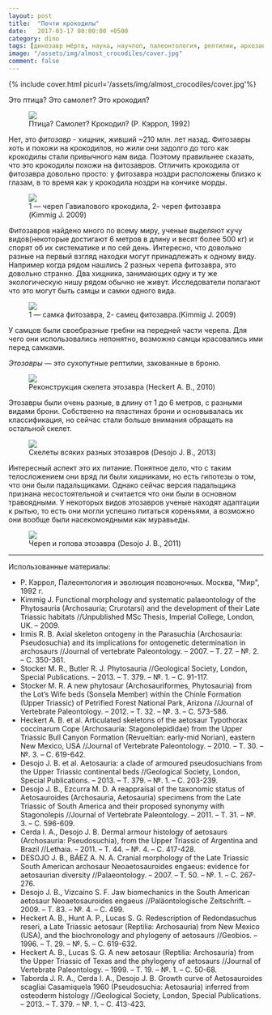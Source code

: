```yaml
---
layout: post
title:  "Почти крокодилы"
date:   2017-03-17 00:00:00 +0500
category: dino
tags: [динозавр мёртв, наука, научпоп, палеонтология, рептилии, архозавры, крокодилы, фитозавры, этозавры, триасовый период]
image: "/assets/img/almost_crocodiles/cover.jpg"
comment: false
---
```


{% include cover.html picurl='/assets/img/almost_crocodiles/cover.jpg'%}

Это птица? Это самолет? Это крокодил? 

<figure>
  <img src="{{site.baseurl}}/assets/img/almost_crocodiles/1.png"/>
  <figcaption>Птица? Самолет? Крокодил? (Р. Кэррол, 1992)</figcaption>
</figure>

Нет, это _фитозавр_ - хищник, живший ~210 млн. лет назад.
Фитозавры хоть и похожи на крокодилов, но жили они задолго до того как крокодилы стали привычного нам вида. Поэтому правильнее сказать, что это крокодилы похожи на фитозавров.
Отличить крокодила от фитозавра довольно просто: у фитозавра ноздри расположены близко к глазам, в то время как у крокодила ноздри на кончике морды. 

<figure>
  <img src="{{site.baseurl}}/assets/img/almost_crocodiles/2.jpg"/>
  <figcaption>1 — череп Гавиалового крокодила, 2- череп фитозавра (Kimmig J. 2009)</figcaption>
</figure>


Фитозавров найдено много по всему миру, ученые выделяют кучу видов(некоторые достигают 6 метров в длину и весят более 500 кг) и спорят об их систематике и по сей день.
Интересно, что довольно разные на первый взгляд находки могут принадлежать к одному виду. Например когда рядом нашлись 2 разных черепа фитозавра, это довольно странно. Два хищника, занимающих одну и ту же экологическую нишу рядом обычно не живут. Исследователи полагают что это могут быть самцы и самки одного вида. 

<figure>
  <img src="{{site.baseurl}}/assets/img/almost_crocodiles/3.jpg"/>
  <figcaption>1 — самка фитозавра, 2- самец фитозавра.(Kimmig J. 2009)</figcaption>
</figure>

У самцов были своебразные гребни на передней части черепа. Для чего они использовались непонятно, возможно самцы красовались ими перед самками.

_Этозавры_ — это сухопутные рептилии, закованные в броню. 

<figure>
  <img src="{{site.baseurl}}/assets/img/almost_crocodiles/4.jpg"/>
  <figcaption>Реконструкция скелета этозавра (Heckert A. B., 2010)</figcaption>
</figure>

Этозавры были очень разные, в длину от 1 до 6 метров, с разными видами брони. Собственно на пластинах брони и основывалась их классификация, но сейчас стали больше внимания обращать на остальной скелет. 

<figure>
  <img src="{{site.baseurl}}/assets/img/almost_crocodiles/5.jpg"/>
  <figcaption>Скелеты всяких разных этозавров (Desojo J. B., 2013)</figcaption>
</figure>

Интересный аспект это их питание. Понятное дело, что с таким телосложением они вряд ли были хищниками, но есть гипотезы о том, что они были падальщиками. Однако сейчас версия падальщика признана несостоятельной и считается что они были в основном травоядными. У некоторых видов этозавров ученые находят адаптации к рытью, то есть они могли успешно питаться кореньями, а возможно они вообще были насекомоядными как муравьеды. 

<figure>
  <img src="{{site.baseurl}}/assets/img/almost_crocodiles/6.jpg"/>
  <figcaption>Череп и голова этозавра (Desojo J. B., 2011)</figcaption>
</figure>

---

Использованные материалы:
+ Р. Кэррол, Палеонтология и эволюция позвоночных. Москва, "Мир", 1992 г.
+ Kimmig J. Functional morphology and systematic palaeontology of the Phytosauria (Archosauria; Crurotarsi) and the development of their Late Triassic habitats //Unpublished MSc Thesis, Imperial College, London, UK. – 2009.
+ Irmis R. B. Axial skeleton ontogeny in the Parasuchia (Archosauria: Pseudosuchia) and its implications for ontogenetic determination in archosaurs //Journal of vertebrate Paleontology. – 2007. – Т. 27. – №. 2. – С. 350-361.
+ Stocker M. R., Butler R. J. Phytosauria //Geological Society, London, Special Publications. – 2013. – Т. 379. – №. 1. – С. 91-117.
+ Stocker M. R. A new phytosaur (Archosauriformes, Phytosauria) from the Lot’s Wife beds (Sonsela Member) within the Chinle Formation (Upper Triassic) of Petrified Forest National Park, Arizona //Journal of Vertebrate Paleontology. – 2012. – Т. 32. – №. 3. – С. 573-586.
+ Heckert A. B. et al. Articulated skeletons of the aetosaur Typothorax coccinarum Cope (Archosauria: Stagonolepididae) from the Upper Triassic Bull Canyon Formation (Revueltian: early-mid Norian), eastern New Mexico, USA //Journal of Vertebrate Paleontology. – 2010. – Т. 30. – №. 3. – С. 619-642.
+ Desojo J. B. et al. Aetosauria: a clade of armoured pseudosuchians from the Upper Triassic continental beds //Geological Society, London, Special Publications. – 2013. – Т. 379. – №. 1. – С. 203-239.
+ Desojo J. B., Ezcurra M. D. A reappraisal of the taxonomic status of Aetosauroides (Archosauria, Aetosauria) specimens from the Late Triassic of South America and their proposed synonymy with Stagonolepis //Journal of Vertebrate Paleontology. – 2011. – Т. 31. – №. 3. – С. 596-609.
+ Cerda I. A., Desojo J. B. Dermal armour histology of aetosaurs (Archosauria: Pseudosuchia), from the Upper Triassic of Argentina and Brazil //Lethaia. – 2011. – Т. 44. – №. 4. – С. 417-428.
+ DESOJO J. B., BÁEZ A. N. A. Cranial morphology of the Late Triassic South American archosaur Neoaetosauroides engaeus: evidence for aetosaurian diversity //Palaeontology. – 2007. – Т. 50. – №. 1. – С. 267-276.
+ Desojo J. B., Vizcaíno S. F. Jaw biomechanics in the South American aetosaur Neoaetosauroides engaeus //Paläontologische Zeitschrift. – 2009. – Т. 83. – №. 4. – С. 499.
+ Heckert A. B., Hunt A. P., Lucas S. G. Redescription of Redondasuchus reseri, a Late Triassic aetosaur (Reptilia: Archosauria) from New Mexico (USA), and the biochronology and phylogeny of aetosaurs //Geobios. – 1996. – Т. 29. – №. 5. – С. 619-632.
+ Heckert A. B., Lucas S. G. A new aetosaur (Reptilia: Archosauria) from the Upper Triassic of Texas and the phylogeny of aetosaurs //Journal of Vertebrate Paleontology. – 1999. – Т. 19. – №. 1. – С. 50-68.
+ Taborda J. R. A., Cerda I. A., Desojo J. B. Growth curve of Aetosauroides scagliai Casamiquela 1960 (Pseudosuchia: Aetosauria) inferred from osteoderm histology //Geological Society, London, Special Publications. – 2013. – Т. 379. – №. 1. – С. 413-423. 
